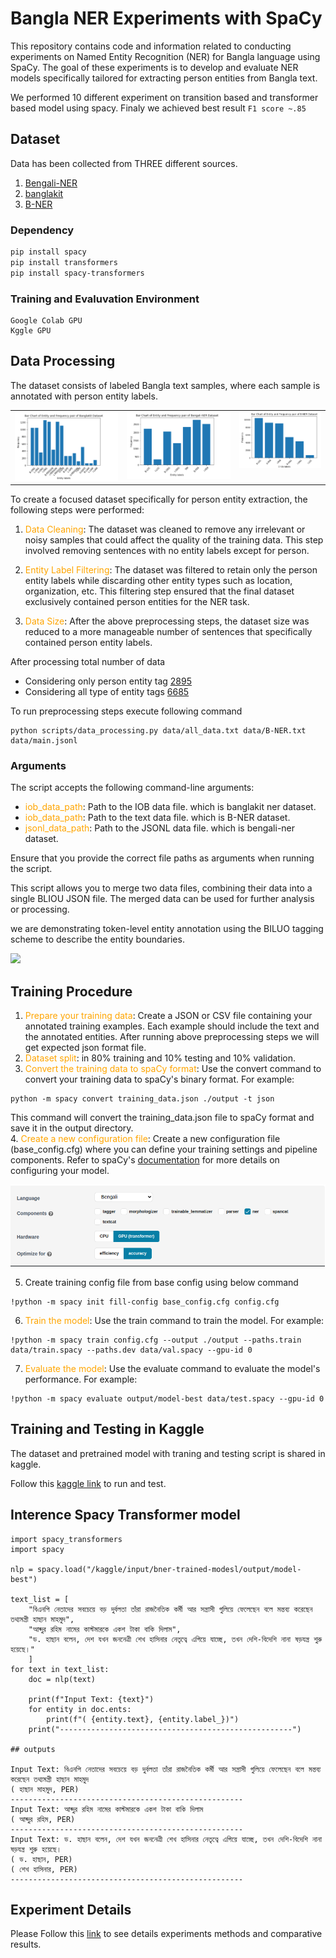# Bangla NER Experiments with SpaCy

This repository contains code and information related to conducting experiments on Named Entity Recognition (NER) for Bangla language using SpaCy. The goal of these experiments is to develop and evaluate NER models specifically tailored for extracting person entities from Bangla text.

We performed 10 different experiment on transition based and transformer based model using spacy. Finaly we achieved best result `F1 score ~.85`

## Dataset

Data has been collected from THREE different sources.

1. [Bengali-NER](https://github.com/Rifat1493/Bengali-NER/tree/master/annotated%20data)
2. [banglakit](https://raw.githubusercontent.com/banglakit/bengali-ner-data/master/main.jsonl)
3. [B-NER](https://www.kaggle.com/datasets/mdzahidulhaquealvi/b-ner?select=dataset_r.csv)

### Dependency
```bash
pip install spacy
pip install transformers
pip install spacy-transformers  
```

### Training and Evaluvation Environment

```
Google Colab GPU
Kggle GPU
```

## Data Processing

The dataset consists of labeled Bangla text samples, where each sample is annotated with person entity labels.

<table>
  <tr>
    <td valign="top"><img src="notebooks/images/banglakit.png"/></td>
    <td valign="top"><img src="notebooks/images/bengali-ner.png"/></td>
    <td valign="top"><img src="notebooks/images/BNER.png"/></td>
  </tr>
</table>

To create a focused dataset specifically for person entity extraction, the following steps were performed:

1. <span style="color:orange;">Data Cleaning</span>: The dataset was cleaned to remove any irrelevant or noisy samples that could affect the quality of the training data. This step involved removing sentences with no entity labels except for person.

2. <span style="color:orange;">Entity Label Filtering</span>: The dataset was filtered to retain only the person entity labels while discarding other entity types such as location, organization, etc. This filtering step ensured that the final dataset exclusively contained person entities for the NER task.

3. <span style="color:orange;">Data Size</span>: After the above preprocessing steps, the dataset size was reduced to a more manageable number of sentences that specifically contained person entity labels.

After processing total number of data
- Considering only person entity tag [2895]()
- Considering all type of entity tags [6685]()

To run preprocessing steps execute following command
```
python scripts/data_processing.py data/all_data.txt data/B-NER.txt data/main.jsonl
```
### Arguments

The script accepts the following command-line arguments:

- <span style="color:orange;">iob_data_path</span>: Path to the IOB data file. which is banglakit ner dataset.
- <span style="color:orange;">iob_data_path</span>: Path to the text data file. which is B-NER dataset.
- <span style="color:orange;">jsonl_data_path</span>: Path to the JSONL data file. which is bengali-ner dataset.

Ensure that you provide the correct file paths as arguments when running the script.

This script allows you to merge two data files, combining their data into a single BLIOU JSON file. The merged data can be used for further analysis or processing.



we are demonstrating token-level entity annotation using the BILUO tagging scheme to describe the entity boundaries.

<img src = "https://miro.medium.com/max/875/1*_sYTlDj2p_p-pcSRK25h-Q.png">

## Training Procedure

1. <span style="color:orange;">Prepare your training data</span>: Create a JSON or CSV file containing your annotated training examples. Each example should include the text and the annotated entities. After running above preprocessing steps we will get expected json format file.
2. <span style="color:orange;">Dataset split</span>: in 80% training and 10% testing and 10% validation.
3. <span style="color:orange;">Convert the training data to spaCy format</span>: Use the convert command to convert your training data to spaCy's binary format. For example:
```
python -m spacy convert training_data.json ./output -t json
```
This command will convert the training_data.json file to spaCy format and save it in the output directory. <br>
4. <span style="color:orange;">Create a new configuration file</span>: Create a new configuration file (base_config.cfg) where you can define your training settings and pipeline components. Refer to spaCy's [documentation](https://spacy.io/usage/training) for more details on configuring your model.

<img src="notebooks/images/spacy_training.png"/>

5. Create training config file from base config using below command
```
!python -m spacy init fill-config base_config.cfg config.cfg
```
6. <span style="color:orange;">Train the model</span>: Use the train command to train the model. For example:
```
!python -m spacy train config.cfg --output ./output --paths.train data/train.spacy --paths.dev data/val.spacy --gpu-id 0
```

7. <span style="color:orange;">Evaluate the model</span>: Use the evaluate command to evaluate the model's performance. For example:
```
!python -m spacy evaluate output/model-best data/test.spacy --gpu-id 0
```

## Training and Testing in Kaggle

The dataset and pretrained model with traning and testing script is shared in kaggle.

Follow this [kaggle link](https://www.kaggle.com/code/aminulpalash/spacy-transformer-train-test/notebook#Testing-with-input-Text-with-only-Person-entity-trained-model) to run and test.


## Interence Spacy Transformer model

```
import spacy_transformers
import spacy

nlp = spacy.load("/kaggle/input/bner-trained-modesl/output/model-best")

text_list = [
    "বিএনপি নেতাদের সবচেয়ে বড় দুর্বলতা তাঁরা রাজনৈতিক কর্মী আর সন্ত্রাসী গুলিয়ে ফেলেছেন বলে মন্তব্য করেছেন তথ্যমন্ত্রী হাছান মাহমুদ",
    "আব্দুর রহিম নামের কাস্টমারকে একশ টাকা বাকি দিলাম",
    "ড. হাছান বলেন, দেশ যখন জননেত্রী শেখ হাসিনার নেতৃত্বে এগিয়ে যাচ্ছে, তখন দেশি-বিদেশি নানা ষড়যন্ত্র শুরু হয়েছে।"
    ]
for text in text_list:
    doc = nlp(text)

    print(f"Input Text: {text}")
    for entity in doc.ents:
        print(f"( {entity.text}, {entity.label_})")
    print("----------------------------------------------------")

## outputs

Input Text: বিএনপি নেতাদের সবচেয়ে বড় দুর্বলতা তাঁরা রাজনৈতিক কর্মী আর সন্ত্রাসী গুলিয়ে ফেলেছেন বলে মন্তব্য করেছেন তথ্যমন্ত্রী হাছান মাহমুদ
( হাছান মাহমুদ, PER)
----------------------------------------------------
Input Text: আব্দুর রহিম নামের কাস্টমারকে একশ টাকা বাকি দিলাম
( আব্দুর রহিম, PER)
----------------------------------------------------
Input Text: ড. হাছান বলেন, দেশ যখন জননেত্রী শেখ হাসিনার নেতৃত্বে এগিয়ে যাচ্ছে, তখন দেশি-বিদেশি নানা ষড়যন্ত্র শুরু হয়েছে।
( ড. হাছান, PER)
( শেখ হাসিনার, PER)
----------------------------------------------------

```


## Experiment Details

Please Follow this [link](./experiment/) to see details experiments methods and comparative results.
